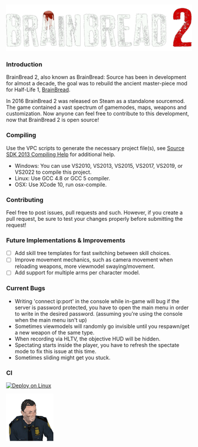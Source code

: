 [![BrainBread 2](./asset-1.png)](https://store.steampowered.com/app/346330/BrainBread_2/)

### Introduction
BrainBread 2, also known as BrainBread: Source has been in development for almost a decade, the goal was to rebuild the ancient master-piece mod for Half-Life 1, [BrainBread](https://www.moddb.com/mods/brainbread).

In 2016 BrainBread 2 was released on Steam as a standalone sourcemod. 
The game contained a vast spectrum of gamemodes, maps, weapons and customization.
Now anyone can feel free to contribute to this development, now that BrainBread 2 is open source!

### Compiling
Use the VPC scripts to generate the necessary project file(s), see
[Source SDK 2013 Compiling Help](https://developer.valvesoftware.com/wiki/Source_SDK_2013) for additional help.
* Windows: You can use VS2010, VS2013, VS2015, VS2017, VS2019, or VS2022 to compile this project.
* Linux: Use GCC 4.8 or GCC 5 compiler.
* OSX: Use XCode 10, run osx-compile.

### Contributing
Feel free to post issues, pull requests and such.
However, if you create a pull request, be sure to test your changes properly before submitting the request!

### Future Implementations & Improvements
- [ ] Add skill tree templates for fast switching between skill choices.
- [ ] Improve movement mechanics, such as camera movement when reloading weapons, more viewmodel swaying/movement.
- [ ] Add support for multiple arms per character model.

### Current Bugs
* Writing 'connect ip:port' in the console while in-game will bug if the server is password protected, you have to open the main menu in order to write in the desired password. (assuming you're using the console when the main menu isn't up)
* Sometimes viewmodels will randomly go invisible until you respawn/get a new weapon of the same type.
* When recording via HLTV, the objective HUD will be hidden.
* Spectating starts inside the player, you have to refresh the spectate mode to fix this issue at this time.
* Sometimes sliding might get you stuck.

### CI
[![Deploy on Linux](https://github.com/BerntA/BrainBread2/actions/workflows/deploy-linux.yml/badge.svg)](https://github.com/BerntA/BrainBread2/actions/workflows/deploy-linux.yml)

![Zombie Walker BB2](./asset-2.png)
